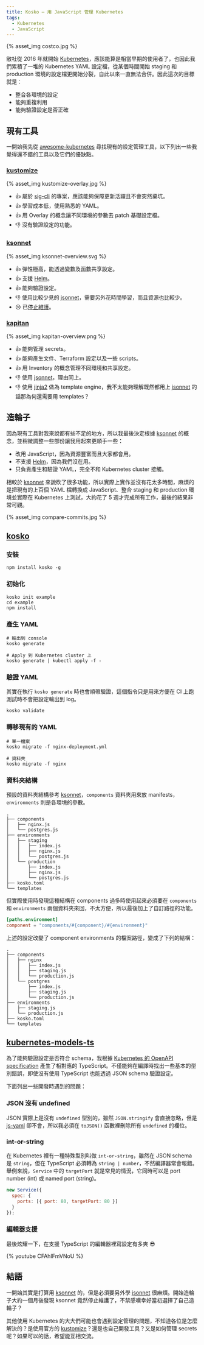 ```yaml
---
title: Kosko – 用 JavaScript 管理 Kubernetes
tags:
  - Kubernetes
  - JavaScript
---
```

{% asset_img costco.jpg %}

敝社從 2016 年就開始 [Kubernetes]，應該能算是相當早期的使用者了，也因此我們累積了一堆的 Kubernetes YAML 設定檔，從某個時間開始 staging 和 production 環境的設定檔更開始分裂，自此以來一直無法合併。因此這次的目標就是：

- 整合各環境的設定
- 能夠重複利用
- 能夠驗證設定是否正確

<!-- more -->

## 現有工具

一開始我先從 [awesome-kubernetes](https://github.com/ramitsurana/awesome-kubernetes#configuration) 尋找現有的設定管理工具，以下列出一些我覺得還不錯的工具以及它們的優缺點。

### [kustomize]

{% asset_img kustomize-overlay.jpg %}

- 👍 屬於 [sig-cli](https://github.com/kubernetes/community/blob/master/sig-cli/README.md) 的專案，應該能夠保障更新活躍且不會突然棄坑。
- 👍 學習成本低，使用熟悉的 YAML。
- 👍 用 Overlay 的概念讓不同環境的參數去 patch 基礎設定檔。
- 👎 沒有驗證設定的功能。

### [ksonnet]

{% asset_img ksonnet-overview.svg %}

- 👍 彈性極高，能透過變數及函數共享設定。
- 👍 支援 [Helm]。
- 👍 能夠驗證設定。
- 👎 使用比較少見的 [jsonnet]，需要另外花時間學習，而且資源也比較少。
- 😢 已[停止維護](https://blogs.vmware.com/cloudnative/2019/02/05/welcoming-heptio-open-source-projects-to-vmware/)。

### [kapitan]

{% asset_img kapitan-overview.png %}

- 👍 能夠管理 secrets。
- 👍 能夠產生文件、Terraform 設定以及一些 scripts。
- 👍 用 Inventory 的概念管理不同環境和共享設定。
- 👎 使用 [jsonnet]，理由同上。
- 👎 使用 [jinja2] 做為 template engine，我不太能夠理解既然都用上 [jsonnet] 的話那為何還需要用 templates？

## 造輪子

因為現有工具對我來說都有些不足的地方，所以我最後決定根據 [ksonnet] 的概念，並稍微調整一些部份讓我用起來更順手一些：

- 改用 JavaScript，因為資源豐富而且大家都會用。
- 不支援 [Helm]，因為我們沒在用。
- 只負責產生和驗證 YAML，完全不和 Kubernetes cluster 接觸。

相較於 [ksonnet] 來說砍了很多功能，所以實際上實作並沒有花太多時間，麻煩的是把現有的上百個 YAML 檔轉換成 JavaScript、整合 staging 和 production 環境並實際在 Kubernetes 上測試，大約花了 5 週才完成所有工作，最後的結果非常可觀。

{% asset_img compare-commits.jpg %}

## [kosko]

### 安裝

```shell
npm install kosko -g
```

### 初始化

```shell
kosko init example
cd example
npm install
```

### 產生 YAML

```shell
# 輸出到 console
kosko generate

# Apply 到 Kubernetes cluster 上
kosko generate | kubectl apply -f -
```

### 驗證 YAML

其實在執行 `kosko generate` 時也會順帶驗證，這個指令只是用來方便在 CI 上跑測試時不會把設定輸出到 log。

```shell
kosko validate
```

### 轉移現有的 YAML

```shell
# 單一檔案
kosko migrate -f nginx-deployment.yml

# 資料夾
kosko migrate -f nginx
```

### 資料夾結構

預設的資料夾結構參考 [ksonnet]，`components` 資料夾用來放 manifests，`environments` 則是各環境的參數。

```shell
.
├── components
│   ├── nginx.js
│   └── postgres.js
├── environments
│   ├── staging
│   │   ├── index.js
│   │   ├── nginx.js
│   │   └── postgres.js
│   └── production
│       ├── index.js
│       ├── nginx.js
│       └── postgres.js
├── kosko.toml
└── templates
```

但實際使用時發現這種結構在 components 過多時使用起來必須要在 `components` 和 `environments` 兩個資料夾來回，不太方便，所以最後加上了自訂路徑的功能。

```toml
[paths.environment]
component = "components/#{component}/#{environment}"
```

上述的設定改變了 component environments 的檔案路徑，變成了下列的結構：

```shell
.
├── components
│   ├── nginx
│   │   ├── index.js
│   │   ├── staging.js
│   │   └── production.js
│   └── postgres
│       ├── index.js
│       ├── staging.js
│       └── production.js
├── environments
│   ├── staging.js
│   └── production.js
├── kosko.toml
└── templates
```

## [kubernetes-models-ts]

為了能夠驗證設定是否符合 schema，我根據 [Kubernetes 的 OpenAPI specification](https://github.com/kubernetes/kubernetes/tree/master/api/openapi-spec) 產生了相對應的 TypeScript。不僅能夠在編譯時找出一些基本的型別錯誤，即使沒有使用 TypeScript 也能透過 JSON schema 驗證設定。

下面列出一些開發時遇到的問題：

### JSON 沒有 undefined

JSON 實際上是沒有 `undefined` 型別的，雖然 `JSON.stringify` 會直接忽略，但是 [js-yaml](https://github.com/nodeca/js-yaml) 卻不會，所以我必須在 `toJSON()` 函數裡刪除所有 `undefined` 的欄位。

### int-or-string

在 Kubernetes 裡有一種特殊型別叫做 `int-or-string`，雖然在 JSON schema 是 `string`，但在 TypeScript 必須轉為 `string | number`，不然編譯器常會報錯。舉例來說，`Service` 中的 `targetPort` 就是常見的情況，它同時可以是 port number (int) 或 named port (string)。

```js
new Service({
  spec: {
    ports: [{ port: 80, targetPort: 80 }]
  }
});
```

### 編輯器支援

最後炫耀一下，在支援 TypeScript 的編輯器裡寫設定有多爽 😎

{% youtube CFAhIFmVNoU %}

## 結語

一開始其實是打算用 [ksonnet] 的，但是必須要另外學 [jsonnet] 很麻煩。開始造輪子大約一個月後發現 ksonnet 竟然停止維護了，不禁感嘆幸好當初選擇了自己造輪子？

其他使用 Kubernetes 的大大們可能也會遇到設定管理的問題，不知道各位是怎麼解決的？是使用官方的 [kustomize]？還是也自己開發工具？又是如何管理 secrets 呢？如果可以的話，希望能互相交流。

[Kubernetes]: https://kubernetes.io/
[kustomize]: https://github.com/kubernetes-sigs/kustomize
[ksonnet]: https://ksonnet.io/
[kapitan]: https://github.com/deepmind/kapitan
[Helm]: https://helm.sh/
[jsonnet]: https://jsonnet.org/
[jinja2]: http://jinja.pocoo.org/
[kosko]: https://github.com/tommy351/kosko/
[kubernetes-models-ts]: https://github.com/tommy351/kubernetes-models-ts/
